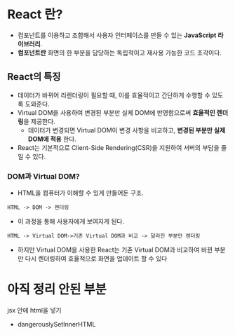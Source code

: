 # React 란?
- 컴포넌트를 이용하고 조합해서 사용자 인터페이스를 만들 수 있는 **JavaScript 라이브러리**. 
- **컴포넌트란** 화면의 한 부분을 담당하는 독립적이고 재사용 가능한 코드 조각이다.

## React의 특징
- 데이터가 바뀌어 리렌더링이 필요할 때, 이를 효율적이고 간단하게 수행할 수 있도록 도와준다.
- Virtual DOM을 사용하여 변경된 부분만 실제 DOM에 반영함으로써 **효율적인 렌더링**을 제공한다.
  - 데이터가 변경되면 Virtual DOM이 변경 사항을 비교하고, **변경된 부분만 실제 DOM에 적용** 한다.
- React는 기본적으로 Client-Side Rendering(CSR)을 지원하여 서버의 부담을 줄일 수 있다.
### DOM과 Virtual DOM?
- HTML을 컴퓨터가 이해할 수 있게 만들어둔 구조.
```
HTML -> DOM -> 렌더링
```
- 이 과정을 통해 사용자에게 보여지게 된다.
```
HTML -> Virtual DOM->기존 Virtual DOM과 비교 -> 달라진 부분만 렌더링
```
- 하지만 Virtual DOM을 사용한 React는 기존 Virtual DOM과 비교하여 바뀐 부분만 다시 렌더링하여 효율적으로 화면을 업데이트 할 수 있다


# 아직 정리 안된 부분
jsx 안에 html을 넣기
- dangerouslySetInnerHTML